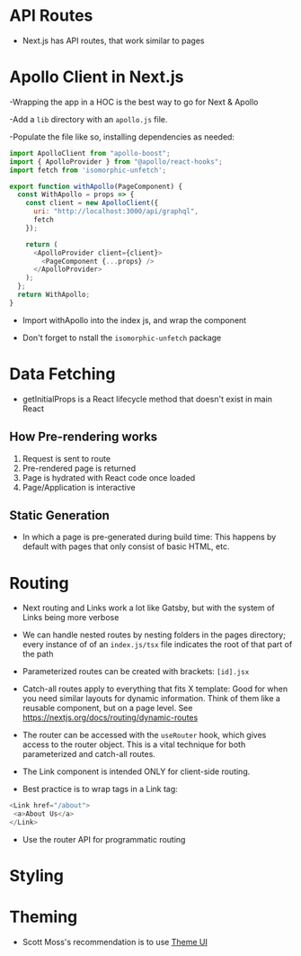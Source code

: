 # API Routes

- Next.js has API routes, that work similar to pages

# Apollo Client in Next.js

-Wrapping the app in a HOC is the best way to go for Next & Apollo

-Add a `lib` directory with an `apollo.js` file.

-Populate the file like so, installing dependencies as needed:

```javascript
import ApolloClient from "apollo-boost";
import { ApolloProvider } from "@apollo/react-hooks";
import fetch from 'isomorphic-unfetch';

export function withApollo(PageComponent) {
  const WithApollo = props => {
    const client = new ApolloClient({
      uri: "http://localhost:3000/api/graphql",
      fetch
    });

    return (
      <ApolloProvider client={client}>
        <PageComponent {...props} />
      </ApolloProvider>
    );
  };
  return WithApollo;
}
```

- Import withApollo into the index js, and wrap the component

- Don't forget to nstall the `isomorphic-unfetch` package

# Data Fetching

- getInitialProps is a React lifecycle method that doesn't exist in main React

## How Pre-rendering works

1) Request is sent to route
2) Pre-rendered page is returned
3) Page is hydrated with React code once loaded
4) Page/Application is interactive

## Static Generation

- In which a page is pre-generated during build time: This happens by default with pages that only consist of basic HTML, etc.

# Routing

- Next routing and Links work a lot like Gatsby, but with the system of Links being more verbose

- We can handle nested routes by nesting folders in the pages directory; every instance of of an `index.js/tsx`
file indicates the root of that part of the path

- Parameterized routes can be created with brackets: `[id].jsx`

- Catch-all routes apply to everything that fits X template: Good for when you need similar layouts for dynamic information. Think of them like a reusable component, but on a page level. See https://nextjs.org/docs/routing/dynamic-routes

- The router can be accessed with the `useRouter` hook, which gives access to the router object. This is a vital technique for both parameterized and catch-all routes.

- The Link component is intended ONLY for client-side routing.

- Best practice is to wrap <a> tags in a Link tag:
 ```javascript
<Link href="/about">
  <a>About Us</a>
</Link>
```

- Use the router API for programmatic routing

# Styling

# Theming

- Scott Moss's recommendation is to use [Theme UI](https://hendrixer.github.io/nextjs-course/themeui)



